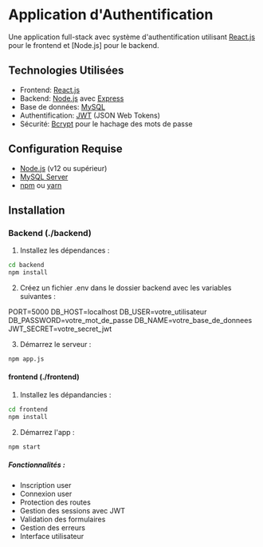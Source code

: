 # Application d'Authentification

Une application full-stack avec système d'authentification utilisant [React.js](https://reactjs.org/) pour le frontend et [Node.js] pour le backend.

## Technologies Utilisées

- Frontend: [React.js](https://reactjs.org/)
- Backend: [Node.js](https://nodejs.org/) avec [Express](https://expressjs.com/)
- Base de données: [MySQL](https://www.mysql.com/)
- Authentification: [JWT](https://jwt.io/) (JSON Web Tokens)
- Sécurité: [Bcrypt](https://www.npmjs.com/package/bcrypt) pour le hachage des mots de passe

## Configuration Requise

- [Node.js](https://nodejs.org/) (v12 ou supérieur)
- [MySQL Server](https://www.mysql.com/)
- [npm](https://www.npmjs.com/) ou [yarn](https://yarnpkg.com/)

## Installation

### Backend (./backend)

1. Installez les dépendances :
```bash
cd backend
npm install
```

2. Créez un fichier .env dans le dossier backend avec les variables suivantes :

PORT=5000
DB_HOST=localhost
DB_USER=votre_utilisateur
DB_PASSWORD=votre_mot_de_passe
DB_NAME=votre_base_de_donnees
JWT_SECRET=votre_secret_jwt

3. Démarrez le serveur :

```bash
npm app.js
```
#### frontend (./frontend)

1. Installez les dépandancies :
```bash
cd frontend
npm install
```

2. Démarrez l'app :
```bash
npm start
```

##### Fonctionnalités :
- Inscription user
- Connexion user
- Protection des routes
- Gestion des sessions avec JWT
- Validation des formulaires
- Gestion des erreurs
- Interface utilisateur